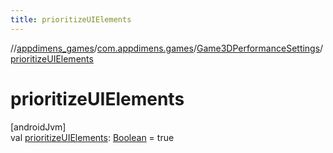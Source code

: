 ```yaml
---
title: prioritizeUIElements
---
```

//[appdimens_games](../../../index.html)/[com.appdimens.games](../index.html)/[Game3DPerformanceSettings](index.html)/[prioritizeUIElements](prioritize-u-i-elements.html)



# prioritizeUIElements



[androidJvm]\
val [prioritizeUIElements](prioritize-u-i-elements.html): [Boolean](https://kotlinlang.org/api/core/kotlin-stdlib/kotlin/-boolean/index.html) = true



